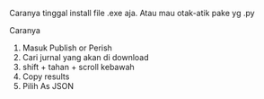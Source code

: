 Caranya tinggal install file .exe aja. Atau mau otak-atik pake yg .py

Caranya
1. Masuk Publish or Perish
2. Cari jurnal yang akan di download
3. shift + tahan + scroll kebawah
4. Copy results
5. Pilih As JSON
